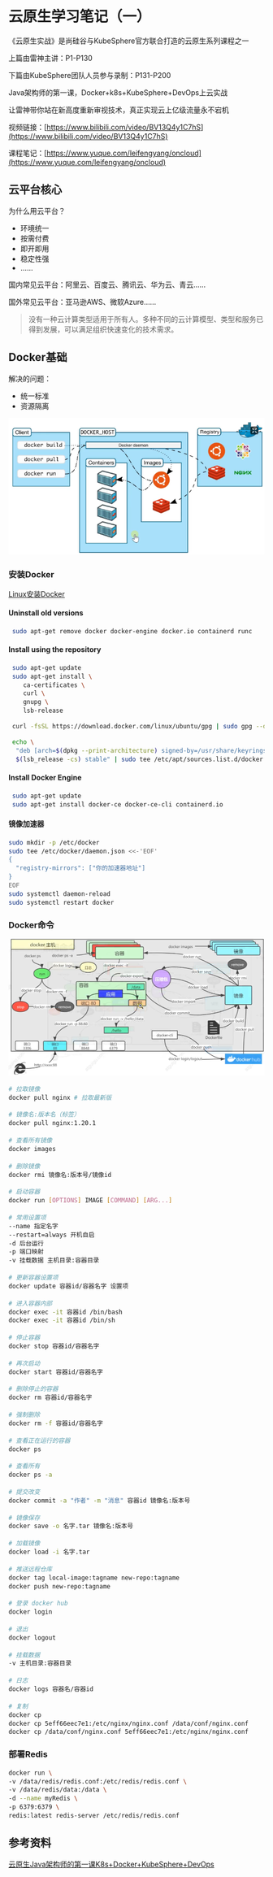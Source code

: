# 云原生学习笔记（一）

《云原生实战》是尚硅谷与KubeSphere官方联合打造的云原生系列课程之一

上篇由雷神主讲：P1-P130 

下篇由KubeSphere团队人员参与录制：P131-P200 

Java架构师的第一课，Docker+k8s+KubeSphere+DevOps上云实战 

让雷神带你站在新高度重新审视技术，真正实现云上亿级流量永不宕机

视频链接：[https://www.bilibili.com/video/BV13Q4y1C7hS](https://www.bilibili.com/video/BV13Q4y1C7hS)

课程笔记：[https://www.yuque.com/leifengyang/oncloud](https://www.yuque.com/leifengyang/oncloud)

## 云平台核心

为什么用云平台？

- 环境统一
- 按需付费
- 即开即用
- 稳定性强
- ……

国内常见云平台：阿里云、百度云、腾讯云、华为云、青云……

国外常见云平台：亚马逊AWS、微软Azure……

> 没有一种云计算类型适用于所有人。多种不同的云计算模型、类型和服务已得到发展，可以满足组织快速变化的技术需求。

## Docker基础

解决的问题：

- 统一标准
- 资源隔离

![image-20220208144147774](assets/image-20220208144147774.png)



### 安装Docker

[Linux安装Docker](https://hub.docker.com/search?offering=community&operating_system=linux&q=&type=edition)



#### Uninstall old versions

```bash
 sudo apt-get remove docker docker-engine docker.io containerd runc
```



#### Install using the repository

```bash
 sudo apt-get update
 sudo apt-get install \
    ca-certificates \
    curl \
    gnupg \
    lsb-release
```

```bash
 curl -fsSL https://download.docker.com/linux/ubuntu/gpg | sudo gpg --dearmor -o /usr/share/keyrings/docker-archive-keyring.gpg
```

```bash
 echo \
  "deb [arch=$(dpkg --print-architecture) signed-by=/usr/share/keyrings/docker-archive-keyring.gpg] https://download.docker.com/linux/ubuntu \
  $(lsb_release -cs) stable" | sudo tee /etc/apt/sources.list.d/docker.list > /dev/null
```



#### Install Docker Engine

```bash
 sudo apt-get update
 sudo apt-get install docker-ce docker-ce-cli containerd.io
```

#### 镜像加速器

```bash
sudo mkdir -p /etc/docker
sudo tee /etc/docker/daemon.json <<-'EOF'
{
  "registry-mirrors": ["你的加速器地址"]
}
EOF
sudo systemctl daemon-reload
sudo systemctl restart docker
```



### Docker命令

![image-20220208145222287](assets/image-20220208145222287.png)



```bash
# 拉取镜像
docker pull nginx # 拉取最新版

# 镜像名:版本名（标签）
docker pull nginx:1.20.1

# 查看所有镜像
docker images

# 删除镜像
docker rmi 镜像名:版本号/镜像id

# 启动容器
docker run [OPTIONS] IMAGE [COMMAND] [ARG...]

# 常用设置项
--name 指定名字
--restart=always 开机自启
-d 后台运行
-p 端口映射
-v 挂载数据 主机目录:容器目录

# 更新容器设置项
docker update 容器id/容器名字 设置项

# 进入容器内部
docker exec -it 容器id /bin/bash
docker exec -it 容器id /bin/sh

# 停止容器
docker stop 容器id/容器名字

# 再次启动
docker start 容器id/容器名字

# 删除停止的容器
docker rm 容器id/容器名字

# 强制删除
docker rm -f 容器id/容器名字

# 查看正在运行的容器
docker ps

# 查看所有
docker ps -a

# 提交改变
docker commit -a "作者" -m "消息" 容器id 镜像名:版本号

# 镜像保存
docker save -o 名字.tar 镜像名:版本号

# 加载镜像
docker load -i 名字.tar

# 推送远程仓库
docker tag local-image:tagname new-repo:tagname
docker push new-repo:tagname

# 登录 docker hub
docker login

# 退出
docker logout

# 挂载数据
-v 主机目录:容器目录

# 日志
docker logs 容器名/容器id

# 复制
docker cp
docker cp 5eff66eec7e1:/etc/nginx/nginx.conf /data/conf/nginx.conf
docker cp /data/conf/nginx.conf 5eff66eec7e1:/etc/nginx/nginx.conf
```

### 部署Redis

```bash
docker run \
-v /data/redis/redis.conf:/etc/redis/redis.conf \
-v /data/redis/data:/data \
-d --name myRedis \
-p 6379:6379 \
redis:latest redis-server /etc/redis/redis.conf
```



## 参考资料

[云原生Java架构师的第一课K8s+Docker+KubeSphere+DevOps](https://www.bilibili.com/video/BV13Q4y1C7hS)

